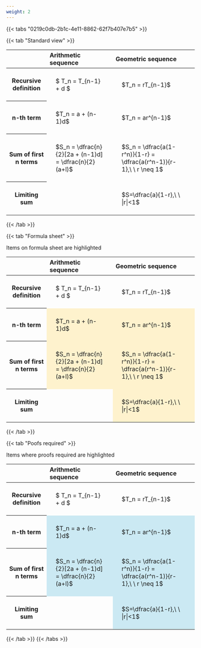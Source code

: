 ```yaml
---
weight: 2
---
```


{{< tabs "0219c0db-2b1c-4e11-8862-62f7b407e7b5" >}}

{{< tab "Standard view" >}}

<style type="text/css">
#T_499cc th.col_heading {
  text-align: left;
  font-size: 1em;
}
#T_499cc td {
  text-align: left;
  font-size: 1em;
  padding: 1.5em;
}
</style>
<table id="T_499cc">
  <thead>
    <tr>
      <th class="blank level0" >&nbsp;</th>
      <th id="T_499cc_level0_col0" class="col_heading level0 col0" >Arithmetic sequence</th>
      <th id="T_499cc_level0_col1" class="col_heading level0 col1" >Geometric sequence</th>
    </tr>
  </thead>
  <tbody>
    <tr>
      <th id="T_499cc_level0_row0" class="row_heading level0 row0" >Recursive definition</th>
      <td id="T_499cc_row0_col0" class="data row0 col0" >$ T_n = T_{n-1} + d $</td>
      <td id="T_499cc_row0_col1" class="data row0 col1" >$T_n = rT_{n-1}$</td>
    </tr>
    <tr>
      <th id="T_499cc_level0_row1" class="row_heading level0 row1" >n-th term</th>
      <td id="T_499cc_row1_col0" class="data row1 col0" >$T_n = a + (n-1)d$</td>
      <td id="T_499cc_row1_col1" class="data row1 col1" >$T_n = ar^{n-1}$</td>
    </tr>
    <tr>
      <th id="T_499cc_level0_row2" class="row_heading level0 row2" >Sum of first n terms</th>
      <td id="T_499cc_row2_col0" class="data row2 col0" >$S_n = \dfrac{n}{2}[2a + (n-1)d] = \dfrac{n}{2}(a+l)$</td>
      <td id="T_499cc_row2_col1" class="data row2 col1" >$S_n = \dfrac{a(1-r^n)}{1-r} = \dfrac{a(r^n-1)}{r-1},\ \  r \neq 1$</td>
    </tr>
    <tr>
      <th id="T_499cc_level0_row3" class="row_heading level0 row3" >Limiting sum</th>
      <td id="T_499cc_row3_col0" class="data row3 col0" ></td>
      <td id="T_499cc_row3_col1" class="data row3 col1" >$S=\dfrac{a}{1-r},\ \ |r|<1$</td>
    </tr>
  </tbody>
</table>
{{< /tab >}}

{{< tab "Formula sheet" >}}

Items on formula sheet are highlighted 
<br>
<style type="text/css">
#T_3b260 th.col_heading {
  text-align: left;
  font-size: 1em;
}
#T_3b260 td {
  text-align: left;
  font-size: 1em;
  padding: 1.5em;
}
#T_3b260_row0_col0, #T_3b260_row0_col1, #T_3b260_row3_col0 {
  background-color: rgba(0,0,0,0);
}
#T_3b260_row1_col0, #T_3b260_row1_col1, #T_3b260_row2_col0, #T_3b260_row2_col1, #T_3b260_row3_col1 {
  background-color: rgba(255,194,10, 0.2);
}
</style>
<table id="T_3b260">
  <thead>
    <tr>
      <th class="blank level0" >&nbsp;</th>
      <th id="T_3b260_level0_col0" class="col_heading level0 col0" >Arithmetic sequence</th>
      <th id="T_3b260_level0_col1" class="col_heading level0 col1" >Geometric sequence</th>
    </tr>
  </thead>
  <tbody>
    <tr>
      <th id="T_3b260_level0_row0" class="row_heading level0 row0" >Recursive definition</th>
      <td id="T_3b260_row0_col0" class="data row0 col0" >$ T_n = T_{n-1} + d $</td>
      <td id="T_3b260_row0_col1" class="data row0 col1" >$T_n = rT_{n-1}$</td>
    </tr>
    <tr>
      <th id="T_3b260_level0_row1" class="row_heading level0 row1" >n-th term</th>
      <td id="T_3b260_row1_col0" class="data row1 col0" >$T_n = a + (n-1)d$</td>
      <td id="T_3b260_row1_col1" class="data row1 col1" >$T_n = ar^{n-1}$</td>
    </tr>
    <tr>
      <th id="T_3b260_level0_row2" class="row_heading level0 row2" >Sum of first n terms</th>
      <td id="T_3b260_row2_col0" class="data row2 col0" >$S_n = \dfrac{n}{2}[2a + (n-1)d] = \dfrac{n}{2}(a+l)$</td>
      <td id="T_3b260_row2_col1" class="data row2 col1" >$S_n = \dfrac{a(1-r^n)}{1-r} = \dfrac{a(r^n-1)}{r-1},\ \  r \neq 1$</td>
    </tr>
    <tr>
      <th id="T_3b260_level0_row3" class="row_heading level0 row3" >Limiting sum</th>
      <td id="T_3b260_row3_col0" class="data row3 col0" ></td>
      <td id="T_3b260_row3_col1" class="data row3 col1" >$S=\dfrac{a}{1-r},\ \ |r|<1$</td>
    </tr>
  </tbody>
</table>
{{< /tab >}}

{{< tab "Poofs required" >}}

Items where proofs required are highlighted 
<br>
<style type="text/css">
#T_728e1 th.col_heading {
  text-align: left;
  font-size: 1em;
}
#T_728e1 td {
  text-align: left;
  font-size: 1em;
  padding: 1.5em;
}
#T_728e1_row0_col0, #T_728e1_row0_col1, #T_728e1_row3_col0 {
  background-color: rgba(0,0,0,0);
}
#T_728e1_row1_col0, #T_728e1_row1_col1, #T_728e1_row2_col0, #T_728e1_row2_col1, #T_728e1_row3_col1 {
  background-color: rgba(0,150,200, 0.2);
}
</style>
<table id="T_728e1">
  <thead>
    <tr>
      <th class="blank level0" >&nbsp;</th>
      <th id="T_728e1_level0_col0" class="col_heading level0 col0" >Arithmetic sequence</th>
      <th id="T_728e1_level0_col1" class="col_heading level0 col1" >Geometric sequence</th>
    </tr>
  </thead>
  <tbody>
    <tr>
      <th id="T_728e1_level0_row0" class="row_heading level0 row0" >Recursive definition</th>
      <td id="T_728e1_row0_col0" class="data row0 col0" >$ T_n = T_{n-1} + d $</td>
      <td id="T_728e1_row0_col1" class="data row0 col1" >$T_n = rT_{n-1}$</td>
    </tr>
    <tr>
      <th id="T_728e1_level0_row1" class="row_heading level0 row1" >n-th term</th>
      <td id="T_728e1_row1_col0" class="data row1 col0" >$T_n = a + (n-1)d$</td>
      <td id="T_728e1_row1_col1" class="data row1 col1" >$T_n = ar^{n-1}$</td>
    </tr>
    <tr>
      <th id="T_728e1_level0_row2" class="row_heading level0 row2" >Sum of first n terms</th>
      <td id="T_728e1_row2_col0" class="data row2 col0" >$S_n = \dfrac{n}{2}[2a + (n-1)d] = \dfrac{n}{2}(a+l)$</td>
      <td id="T_728e1_row2_col1" class="data row2 col1" >$S_n = \dfrac{a(1-r^n)}{1-r} = \dfrac{a(r^n-1)}{r-1},\ \  r \neq 1$</td>
    </tr>
    <tr>
      <th id="T_728e1_level0_row3" class="row_heading level0 row3" >Limiting sum</th>
      <td id="T_728e1_row3_col0" class="data row3 col0" ></td>
      <td id="T_728e1_row3_col1" class="data row3 col1" >$S=\dfrac{a}{1-r},\ \ |r|<1$</td>
    </tr>
  </tbody>
</table>
{{< /tab >}}
{{< /tabs >}}